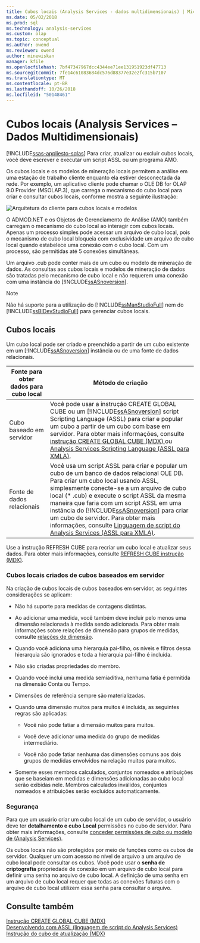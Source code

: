 ```yaml
---
title: Cubos locais (Analysis Services - dados multidimensionais) | Microsoft Docs
ms.date: 05/02/2018
ms.prod: sql
ms.technology: analysis-services
ms.custom: olap
ms.topic: conceptual
ms.author: owend
ms.reviewer: owend
author: minewiskan
manager: kfile
ms.openlocfilehash: 7bf47347967dcc4344ee71ee131951923df47713
ms.sourcegitcommit: 7fe14c61083684dc576d88377e32e2fc315b7107
ms.translationtype: MT
ms.contentlocale: pt-BR
ms.lasthandoff: 10/26/2018
ms.locfileid: "50148461"
---
```

# <a name="local-cubes-analysis-services---multidimensional-data"></a>Cubos locais (Analysis Services – Dados Multidimensionais)
[!INCLUDE[ssas-appliesto-sqlas](../../../includes/ssas-appliesto-sqlas.md)]
  Para criar, atualizar ou excluir cubos locais, você deve escrever e executar um script ASSL ou um programa AMO.  
  
 Os cubos locais e os modelos de mineração locais permitem a análise em uma estação de trabalho cliente enquanto ela estiver desconectada da rede. Por exemplo, um aplicativo cliente pode chamar o OLE DB for OLAP 9.0 Provider (MSOLAP.3), que carrega o mecanismo do cubo local para criar e consultar cubos locais, conforme mostra a seguinte ilustração:  
  
 ![Arquitetura do cliente para cubos locais e modelos](../../../analysis-services/multidimensional-models/olap-physical/media/as-localcubearch9.gif "arquitetura do cliente para cubos locais e modelos")  
  
 O ADMOD.NET e os Objetos de Gerenciamento de Análise (AMO) também carregam o mecanismo do cubo local ao interagir com cubos locais. Apenas um processo simples pode acessar um arquivo de cubo local, pois o mecanismo de cubo local bloqueia com exclusividade um arquivo de cubo local quando estabelece uma conexão com o cubo local. Com um processo, são permitidas até 5 conexões simultâneas.  
  
 Um arquivo .cub pode conter mais de um cubo ou modelo de mineração de dados. As consultas aos cubos locais e modelos de mineração de dados são tratadas pelo mecanismo de cubo local e não requerem uma conexão com uma instância do [!INCLUDE[ssASnoversion](../../../includes/ssasnoversion-md.md)].  
  
> [!NOTE]  
>  Não há suporte para a utilização do [!INCLUDE[ssManStudioFull](../../../includes/ssmanstudiofull-md.md)] nem do [!INCLUDE[ssBIDevStudioFull](../../../includes/ssbidevstudiofull-md.md)] para gerenciar cubos locais.  
  
## <a name="local-cubes"></a>Cubos locais  
 Um cubo local pode ser criado e preenchido a partir de um cubo existente em um [!INCLUDE[ssASnoversion](../../../includes/ssasnoversion-md.md)] instância ou de uma fonte de dados relacionais.  
  
|Fonte para obter dados para cubo local|Método de criação|  
|------------------------------------|---------------------|  
|Cubo baseado em servidor|Você pode usar a instrução CREATE GLOBAL CUBE ou um [!INCLUDE[ssASnoversion](../../../includes/ssasnoversion-md.md)] script Scripting Language (ASSL) para criar e popular um cubo a partir de um cubo com base em servidor. Para obter mais informações, consulte [instrução CREATE GLOBAL CUBE &#40;MDX&#41; ](../../../mdx/mdx-data-definition-create-global-cube.md) ou [Analysis Services Scripting Language &#40;ASSL para XMLA&#41;](https://docs.microsoft.com/bi-reference/assl/analysis-services-scripting-language-assl-for-xmla).|  
|Fonte de dados relacionais|Você usa um script ASSL para criar e popular um cubo de um banco de dados relacional OLE DB. Para criar um cubo local usando ASSL, simplesmente conecte-se a um arquivo de cubo local (* .cub) e execute o script ASSL da mesma maneira que faria com um script ASSL em uma instância do [!INCLUDE[ssASnoversion](../../../includes/ssasnoversion-md.md)] para criar um cubo de servidor. Para obter mais informações, consulte [Linguagem de script do Analysis Services &#40;ASSL para XMLA&#41;](https://docs.microsoft.com/bi-reference/assl/analysis-services-scripting-language-assl-for-xmla).|  
  
 Use a instrução REFRESH CUBE para recriar um cubo local e atualizar seus dados. Para obter mais informações, consulte [REFRESH CUBE instrução &#40;MDX&#41;](../../../mdx/mdx-data-definition-refresh-cube.md).  
  
### <a name="local-cubes-created-from-server-based-cubes"></a>Cubos locais criados de cubos baseados em servidor  
 Na criação de cubos locais de cubos baseados em servidor, as seguintes considerações se aplicam:  
  
-   Não há suporte para medidas de contagens distintas.  
  
-   Ao adicionar uma medida, você também deve incluir pelo menos uma dimensão relacionada à medida sendo adicionada. Para obter mais informações sobre relações de dimensão para grupos de medidas, consulte [relações de dimensão](../../../analysis-services/multidimensional-models-olap-logical-cube-objects/dimension-relationships.md).  
  
-   Quando você adiciona uma hierarquia pai-filho, os níveis e filtros dessa hierarquia são ignorados e toda a hierarquia pai-filho é incluída.  
  
-   Não são criadas propriedades do membro.  
  
-   Quando você inclui uma medida semiaditiva, nenhuma fatia é permitida na dimensão Conta ou Tempo.  
  
-   Dimensões de referência sempre são materializadas.  
  
-   Quando uma dimensão muitos para muitos é incluída, as seguintes regras são aplicadas:  
  
    -   Você não pode fatiar a dimensão muitos para muitos.  
  
    -   Você deve adicionar uma medida do grupo de medidas intermediário.  
  
    -   Você não pode fatiar nenhuma das dimensões comuns aos dois grupos de medidas envolvidos na relação muitos para muitos.  
  
-   Somente esses membros calculados, conjuntos nomeados e atribuições que se baseiam em medidas e dimensões adicionadas ao cubo local serão exibidas nele. Membros calculados inválidos, conjuntos nomeados e atribuições serão excluídos automaticamente.  
  
### <a name="security"></a>Segurança  
 Para que um usuário criar um cubo local de um cubo de servidor, o usuário deve ter **detalhamento e cubo Local** permissões no cubo de servidor. Para obter mais informações, consulte [conceder permissões de cubo ou modelo de &#40;Analysis Services&#41;](../../../analysis-services/multidimensional-models/grant-cube-or-model-permissions-analysis-services.md).  
  
 Os cubos locais não são protegidos por meio de funções como os cubos de servidor. Qualquer um com acesso no nível de arquivo a um arquivo de cubo local pode consultar os cubos. Você pode usar o **senha de criptografia** propriedade de conexão em um arquivo de cubo local para definir uma senha no arquivo de cubo local. A definição de uma senha em um arquivo de cubo local requer que todas as conexões futuras com o arquivo de cubo local utilizem essa senha para consultar o arquivo.  
  
## <a name="see-also"></a>Consulte também  
 [Instrução CREATE GLOBAL CUBE &#40;MDX&#41;](../../../mdx/mdx-data-definition-create-global-cube.md)   
 [Desenvolvendo com ASSL &#40;linguagem de script do Analysis Services&#41;](../../../analysis-services/multidimensional-models/scripting-language-assl/developing-with-analysis-services-scripting-language-assl.md)   
 [Instrução do cubo de atualização &#40;MDX&#41;](../../../mdx/mdx-data-definition-refresh-cube.md)  
  
  
